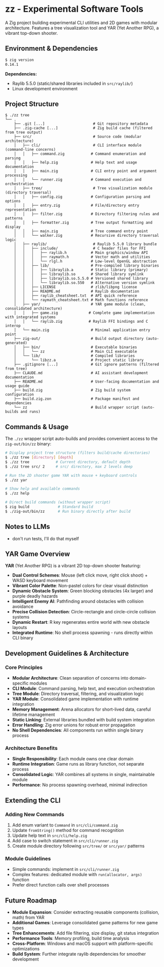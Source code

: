 # zz - Experimental Software Tools

A Zig project building experimental CLI utilities and 2D games with modular architecture. Features a tree visualization tool and YAR (Yet Another RPG), a vibrant top-down shooter.

## Environment & Dependencies

```bash
$ zig version
0.14.1
```

**Dependencies:**
- Raylib 5.5.0 (static/shared libraries included in `src/raylib/`)
- Linux development environment

## Project Structure

```
$ ./zz tree
└── .
    ├── .git [...]                      # Git repository metadata
    ├── .zig-cache [...]                # Zig build cache (filtered from tree output)
    ├── src/                            # Source code (modular architecture)
    │   ├── cli/                        # CLI interface module (command-line concerns)
    │   │   ├── command.zig            # Command enumeration and parsing
    │   │   ├── help.zig               # Help text and usage documentation
    │   │   ├── main.zig               # CLI entry point and argument processing
    │   │   └── runner.zig             # Command execution and orchestration
    │   ├── tree/                       # Tree visualization module (directory traversal)
    │   │   ├── config.zig             # Configuration parsing and options
    │   │   ├── entry.zig              # File/directory entry representation
    │   │   ├── filter.zig             # Directory filtering rules and patterns
    │   │   ├── formatter.zig          # Tree output formatting and display
    │   │   ├── main.zig               # Tree command entry point
    │   │   └── walker.zig             # Recursive directory traversal logic
    │   ├── raylib/                     # Raylib 5.5.0 library bundle
    │   │   ├── include/                # C header files for FFI
    │   │   │   ├── raylib.h           # Main graphics/window API
    │   │   │   ├── raymath.h          # Vector math and utilities  
    │   │   │   └── rlgl.h             # Low-level OpenGL abstraction
    │   │   ├── lib/                   # Pre-compiled library binaries
    │   │   │   ├── libraylib.a        # Static library (primary)
    │   │   │   ├── libraylib.so       # Shared library symlink
    │   │   │   ├── libraylib.so.5.5.0 # Versioned shared library
    │   │   │   └── libraylib.so.550   # Alternative version symlink
    │   │   ├── LICENSE                # zlib/libpng license
    │   │   ├── README.md              # Raylib documentation
    │   │   ├── raylib_cheatsheet.txt  # API quick reference
    │   │   └── raymath_cheatsheet.txt # Math functions reference
    │   ├── yar/                       # YAR game module (clean, consolidated architecture)
    │   │   ├── game.zig              # Complete game implementation with integrated systems
    │   │   └── raylib.zig            # Raylib FFI bindings and C interop
    │   └── main.zig                   # Minimal application entry point
    ├── zig-out/                       # Build output directory (auto-generated)
    │   ├── bin/                       # Executable binaries
    │   │   └── zz                     # Main CLI executable
    │   └── lib/                       # Compiled libraries
    │       └── libzz.a                # Project static library
    ├── .gitignore [...]               # Git ignore patterns (filtered from tree)
    ├── CLAUDE.md                      # AI assistant development documentation
    ├── README.md                      # User-facing documentation and usage guide
    ├── build.zig                      # Zig build system configuration
    ├── build.zig.zon                  # Package manifest and dependencies
    └── zz                             # Build wrapper script (auto-builds and runs)
```

## Commands & Usage

The `./zz` wrapper script auto-builds and provides convenient access to the `zig-out/bin/zz` binary:

```bash
# Display project tree structure (filters build/cache directories)
$ ./zz tree [directory] [depth]
$ ./zz tree            # Current directory, default depth
$ ./zz tree src/ 2     # src/ directory, max 2 levels deep

# Run the 2D shooter game YAR with mouse + keyboard controls
$ ./zz yar

# Show help and available commands
$ ./zz help

# Direct build commands (without wrapper script)
$ zig build             # Standard build
$ ./zig-out/bin/zz      # Run binary directly after build
```

## Notes to LLMs

- don't run tests, I'll do that myself

## YAR Game Overview

**YAR** (Yet Another RPG) is a vibrant 2D top-down shooter featuring:
- **Dual Control Schemes**: Mouse (left click move, right click shoot) + WASD keyboard movement
- **Vibrant Color Palette**: Non-pastel colors for clear visual distinction
- **Dynamic Obstacle System**: Green blocking obstacles (4x larger) and purple deadly hazards
- **Intelligent Enemy AI**: Pathfinding around obstacles with collision avoidance
- **Precise Collision Detection**: Circle-rectangle and circle-circle collision systems
- **Dynamic Restart**: R key regenerates entire world with new obstacle layouts
- **Integrated Runtime**: No shell process spawning - runs directly within CLI binary

## Development Guidelines & Architecture

### Core Principles
- **Modular Architecture**: Clean separation of concerns into domain-specific modules
- **CLI Module**: Command parsing, help text, and execution orchestration
- **Tree Module**: Directory traversal, filtering, and visualization logic
- **YAR Module**: Consolidated game implementation with runtime integration
- **Memory Management**: Arena allocators for short-lived data, careful lifetime management
- **Static Linking**: External libraries bundled with build system integration
- **Error Handling**: Zig error unions for robust error propagation
- **No Shell Dependencies**: All components run within single binary process

### Architecture Benefits
- **Single Responsibility**: Each module owns one clear domain
- **Runtime Integration**: Game runs as library function, not separate process
- **Consolidated Logic**: YAR combines all systems in single, maintainable module
- **Performance**: No process spawning overhead, minimal indirection

## Extending the CLI

### Adding New Commands
1. Add enum variant to `Command` in `src/cli/command.zig`
2. Update `fromString()` method for command recognition  
3. Update help text in `src/cli/help.zig`
4. Add case to switch statement in `src/cli/runner.zig`
5. Create module directory following `src/tree/` or `src/yar/` patterns

### Module Guidelines
- Simple commands: implement in `src/cli/runner.zig`
- Complex features: dedicated module with `run(allocator, args)` function
- Prefer direct function calls over shell processes

## Future Roadmap

- **Module Expansion**: Consider extracting reusable components (collision, math) from YAR
- **Additional Games**: Leverage consolidated game patterns for new game types  
- **Tree Enhancements**: Add file filtering, size display, git status integration
- **Performance Tools**: Memory profiling, build time analysis
- **Cross-Platform**: Windows and macOS support with platform-specific optimizations
- **Build System**: Further integrate raylib dependencies for smoother development